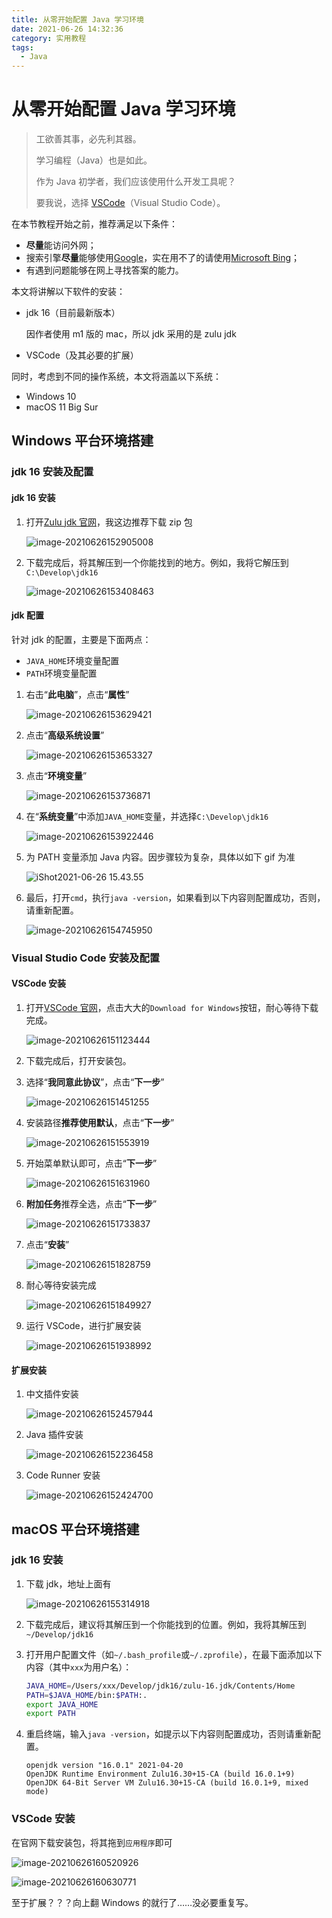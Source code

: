 ```yaml
---
title: 从零开始配置 Java 学习环境
date: 2021-06-26 14:32:36
category: 实用教程
tags:
  - Java
---
```


# 从零开始配置 Java 学习环境

> 工欲善其事，必先利其器。
>
> 学习编程（Java）也是如此。
>
> 作为 Java 初学者，我们应该使用什么开发工具呢？
>
> 要我说，选择 [VSCode](https://code.visualstudio.com)（Visual Studio Code）。

在本节教程开始之前，推荐满足以下条件：

- **尽量**能访问外网；
- 搜索引擎**尽量**能够使用[Google](https://google.com)，实在用不了的请使用[Microsoft Bing](https://www.bing.com/)；
- 有遇到问题能够在网上寻找答案的能力。

本文将讲解以下软件的安装：

- jdk 16（目前最新版本）

  因作者使用 m1 版的 mac，所以 jdk 采用的是 zulu jdk

- VSCode（及其必要的扩展）

同时，考虑到不同的操作系统，本文将涵盖以下系统：

- Windows 10
- macOS 11 Big Sur

## Windows 平台环境搭建

### jdk 16 安装及配置

#### jdk 16 安装

1. 打开[Zulu jdk 官网](https://www.azul.com/downloads/?package=jdk#download-openjdk)，我这边推荐下载 zip 包

   ![image-20210626152905008](setup-java-env-from-scratch/image-20210626152905008.png)

2. 下载完成后，将其解压到一个你能找到的地方。例如，我将它解压到`C:\Develop\jdk16`

   ![image-20210626153408463](setup-java-env-from-scratch/image-20210626153408463.png)

#### jdk 配置

针对 jdk 的配置，主要是下面两点：

- `JAVA_HOME`环境变量配置
- `PATH`环境变量配置

1. 右击“**此电脑**”，点击“**属性**”

   ![image-20210626153629421](setup-java-env-from-scratch/image-20210626153629421.png)

2. 点击“**高级系统设置**”

   ![image-20210626153653327](setup-java-env-from-scratch/image-20210626153653327.png)

3. 点击“**环境变量**”

   ![image-20210626153736871](setup-java-env-from-scratch/image-20210626153736871.png)

4. 在“**系统变量**”中添加`JAVA_HOME`变量，并选择`C:\Develop\jdk16`

   ![image-20210626153922446](setup-java-env-from-scratch/image-20210626153922446.png)

5. 为 PATH 变量添加 Java 内容。因步骤较为复杂，具体以如下 gif 为准

   ![iShot2021-06-26 15.43.55](setup-java-env-from-scratch/iShot2021-06-26%2015.43.55.gif)

6. 最后，打开`cmd`，执行`java -version`，如果看到以下内容则配置成功，否则，请重新配置。

   ![image-20210626154745950](setup-java-env-from-scratch/image-20210626154745950.png)

### Visual Studio Code 安装及配置

#### VSCode 安装

1. 打开[VSCode 官网](https://code.visualstudio.com)，点击大大的`Download for Windows`按钮，耐心等待下载完成。

   ![image-20210626151123444](setup-java-env-from-scratch/image-20210626151123444.png)

2. 下载完成后，打开安装包。

3. 选择“**我同意此协议**”，点击“**下一步**”

   ![image-20210626151451255](setup-java-env-from-scratch/image-20210626151451255.png)

4. 安装路径**推荐使用默认**，点击“**下一步**”

   ![image-20210626151553919](setup-java-env-from-scratch/image-20210626151553919.png)

5. 开始菜单默认即可，点击“**下一步**”

   ![image-20210626151631960](setup-java-env-from-scratch/image-20210626151631960.png)

6. **附加任务**推荐全选，点击“**下一步**”

   ![image-20210626151733837](setup-java-env-from-scratch/image-20210626151733837.png)

7. 点击“**安装**”

   ![image-20210626151828759](setup-java-env-from-scratch/image-20210626151828759.png)

8. 耐心等待安装完成

   ![image-20210626151849927](setup-java-env-from-scratch/image-20210626151849927.png)

9. 运行 VSCode，进行扩展安装

   ![image-20210626151938992](setup-java-env-from-scratch/image-20210626151938992.png)

#### 扩展安装

1. 中文插件安装

   ![image-20210626152457944](setup-java-env-from-scratch/image-20210626152457944.png)

2. Java 插件安装

   ![image-20210626152236458](setup-java-env-from-scratch/image-20210626152236458.png)

3. Code Runner 安装

   ![image-20210626152424700](setup-java-env-from-scratch/image-20210626152424700.png)

## macOS 平台环境搭建

### jdk 16 安装

1. 下载 jdk，地址上面有

   ![image-20210626155314918](setup-java-env-from-scratch/image-20210626155314918.png)

2. 下载完成后，建议将其解压到一个你能找到的位置。例如，我将其解压到`~/Develop/jdk16`

3. 打开用户配置文件（如`~/.bash_profile`或`~/.zprofile`），在最下面添加以下内容（其中`xxx`为用户名）：

   ```bash
   JAVA_HOME=/Users/xxx/Develop/jdk16/zulu-16.jdk/Contents/Home
   PATH=$JAVA_HOME/bin:$PATH:.
   export JAVA_HOME
   export PATH
   ```

4. 重启终端，输入`java -version`，如提示以下内容则配置成功，否则请重新配置。

   ```
   openjdk version "16.0.1" 2021-04-20
   OpenJDK Runtime Environment Zulu16.30+15-CA (build 16.0.1+9)
   OpenJDK 64-Bit Server VM Zulu16.30+15-CA (build 16.0.1+9, mixed mode)
   ```

### VSCode 安装

在官网下载安装包，将其拖到`应用程序`即可

![image-20210626160520926](setup-java-env-from-scratch/image-20210626160520926.png)

![image-20210626160630771](setup-java-env-from-scratch/image-20210626160630771.png)

至于扩展？？？向上翻 Windows 的就行了……没必要重复写。
